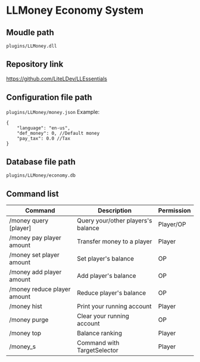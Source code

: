 # LLMoney Economy System

## Moudle path

`plugins/LLMoney.dll`

## Repository link

https://github.com/LiteLDev/LLEssentials

## Configuration file path

`plugins/LLMoney/money.json`
Example:
```jsonc
{
    "language": "en-us",
    "def_money": 0, //Default money
    "pay_tax": 0.0 //Tax
}
```

## Database file path

`plugins/LLMoney/economy.db`

## Command list

| Command | Description | Permission |
| --- | --- | --- |
| /money query [player] | Query your/other players's balance | Player/OP |
| /money pay player amount | Transfer money to a player | Player |
| /money set player amount | Set player's balance | OP |
| /money add player amount | Add player's balance | OP |
| /money reduce player amount | Reduce player's balance | OP |
| /money hist | Print your running account | Player |
| /money purge | Clear your running account | OP |
| /money top | Balance ranking | Player |
| /money_s | Command with TargetSelector | Player |